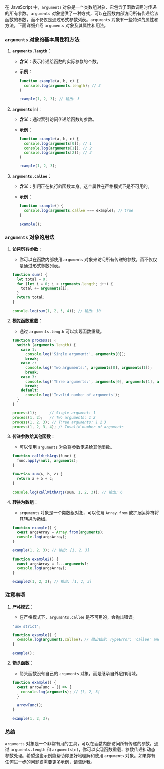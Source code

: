 在 JavaScript 中，`arguments` 对象是一个类数组对象，它包含了函数调用时传递的所有参数。`arguments` 对象提供了一种方式，可以在函数内部访问所有传递给该函数的参数，而不仅仅是通过形式参数列表。`arguments` 对象有一些特殊的属性和方法，下面详细介绍 `arguments` 对象及其属性和用法。

### `arguments` 对象的基本属性和方法

1. **`arguments.length`**：
   - **含义**：表示传递给函数的实际参数的个数。
   - **示例**：

     ```javascript
     function example(a, b, c) {
       console.log(arguments.length); // 3
     }

     example(1, 2, 3); // 输出: 3
     ```

2. **`arguments[n]`**：
   - **含义**：通过索引访问传递给函数的参数。
   - **示例**：

     ```javascript
     function example(a, b, c) {
       console.log(arguments[0]); // 1
       console.log(arguments[1]); // 2
       console.log(arguments[2]); // 3
     }

     example(1, 2, 3);
     ```

3. **`arguments.callee`**：
   - **含义**：引用正在执行的函数本身。这个属性在严格模式下是不可用的。
   - **示例**：

     ```javascript
     function example() {
       console.log(arguments.callee === example); // true
     }

     example();
     ```

### `arguments` 对象的用法

1. **访问所有参数**：
   - 你可以在函数内部使用 `arguments` 对象来访问所有传递的参数，而不仅仅是通过形式参数列表。

   ```javascript
   function sum() {
     let total = 0;
     for (let i = 0; i < arguments.length; i++) {
       total += arguments[i];
     }
     return total;
   }

   console.log(sum(1, 2, 3, 4)); // 输出: 10
   ```

2. **模拟函数重载**：
   - 通过 `arguments.length` 可以实现函数重载。

   ```javascript
   function process() {
     switch (arguments.length) {
       case 1:
         console.log('Single argument:', arguments[0]);
         break;
       case 2:
         console.log('Two arguments:', arguments[0], arguments[1]);
         break;
       case 3:
         console.log('Three arguments:', arguments[0], arguments[1], arguments[2]);
         break;
       default:
         console.log('Invalid number of arguments');
     }
   }

   process(1);      // Single argument: 1
   process(1, 2);   // Two arguments: 1 2
   process(1, 2, 3); // Three arguments: 1 2 3
   process(1, 2, 3, 4); // Invalid number of arguments
   ```

3. **传递参数给其他函数**：
   - 可以使用 `arguments` 对象将参数传递给其他函数。

   ```javascript
   function callWithArgs(func) {
     func.apply(null, arguments);
   }

   function sum(a, b, c) {
     return a + b + c;
   }

   console.log(callWithArgs(sum, 1, 2, 3)); // 输出: 6
   ```

4. **转换为数组**：
   - `arguments` 对象是一个类数组对象，可以使用 `Array.from` 或扩展运算符将其转换为数组。

   ```javascript
   function example() {
     const argsArray = Array.from(arguments);
     console.log(argsArray);
   }

   example(1, 2, 3); // 输出: [1, 2, 3]

   function example2() {
     const argsArray = [...arguments];
     console.log(argsArray);
   }

   example2(1, 2, 3); // 输出: [1, 2, 3]
   ```

### 注意事项

1. **严格模式**：
   - 在严格模式下，`arguments.callee` 是不可用的，会抛出错误。

   ```javascript
   'use strict';

   function example() {
     console.log(arguments.callee); // 抛出错误: TypeError: 'callee' and 'caller' are restricted function properties and cannot be accessed in this context
   }

   example();
   ```

2. **箭头函数**：
   - 箭头函数没有自己的 `arguments` 对象，而是继承自外层作用域。

   ```javascript
   function example() {
     const arrowFunc = () => {
       console.log(arguments); // [1, 2, 3]
     };

     arrowFunc();
   }

   example(1, 2, 3);
   ```

### 总结

`arguments` 对象是一个非常有用的工具，可以在函数内部访问所有传递的参数。通过 `arguments.length` 和 `arguments[n]`，你可以实现函数重载、参数传递和动态参数处理。希望这些示例能帮助你更好地理解和使用 `arguments` 对象。如果你有任何进一步的问题或需要更多示例，请告诉我。

